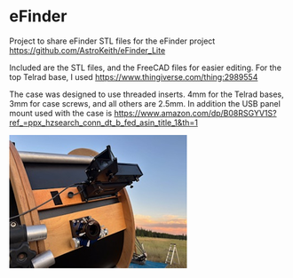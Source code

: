 # eFinder

Project to share eFinder STL files for the eFinder project https://github.com/AstroKeith/eFinder_Lite

Included are the STL files, and the FreeCAD files for easier editing.
For the top Telrad base, I used https://www.thingiverse.com/thing:2989554

The case was designed to use threaded inserts. 4mm for the Telrad bases, 3mm for case screws, and all others are 2.5mm.  In addition the USB panel mount used with the case is https://www.amazon.com/dp/B08RSGYV1S?ref_=ppx_hzsearch_conn_dt_b_fed_asin_title_1&th=1

![eFinder Telrad Case](eFinder.jpg)
